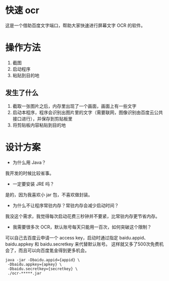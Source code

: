 快速 ocr
=======

这是一个借助百度文字端口，帮助大家快速进行屏幕文字 OCR 的软件。

操作方法
=======

1. 截图
2. 启动程序
3. 粘贴到目的地

发生了什么
--------

1. 截取一张图片之后，内存里出现了一个画面，画面上有一些文字
2. 启动本程序，程序会识别出图片里的文字（需要联网，图像识别由百度云公共接口进行），并保存到剪贴板里
3. 将剪贴板内容粘贴到目的地

设计方案
======

* 为什么用 Java？

我开发的时候比较省事。

* 一定要安装 JRE 吗？

是的，因为我喜欢小 jar 包，不喜欢做封装。

* 为什么不让程序常驻内存？常驻内存会减少启动时间？

我没这个需求，我觉得每次启动花费三秒钟并不要紧，比常驻内存更节省内存。

* 我需要很多次 OCR，默认账号每天只能用一百次，如何突破这个限制？

可以自己去百度云申请一个 access key，启动时通过指定 
baidu.appid、baidu.appkey 和 baidu.secretkey 来代替默认账号。
这样就又多了500次免费机会了，而且可以向百度氪金得到更多机会。

```
java -jar -Dbaidu.appid={appid} \
 -Dbaidu.appkey={apkey} \
 -Dbaidu.secretkey={secretkey} \
 ./ocr-*****.jar
```

